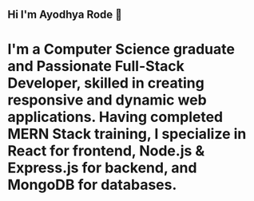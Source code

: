 ## Hi I'm Ayodhya Rode 👋

# I'm a Computer Science graduate and Passionate Full-Stack Developer, skilled in creating responsive and dynamic web applications. Having completed MERN Stack training, I specialize in React for frontend, Node.js & Express.js for backend, and MongoDB for databases.


